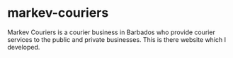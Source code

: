 # markev-couriers

Markev Couriers is a courier business in Barbados who provide courier services to the public and private businesses. This is there website which I developed.
